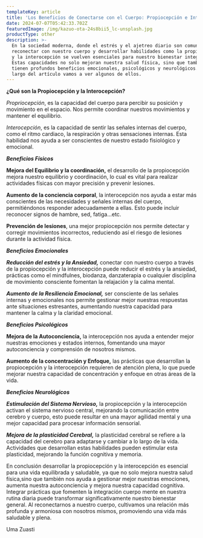 ```yaml
---
templateKey: article
title: 'Los Beneficios de Conectarse con el Cuerpo: Propiocepción e Interocepción.'
date: 2024-07-07T05:42:33.702Z
featuredImage: /img/kazuo-ota-24s8bii5_lc-unsplash.jpg
productType: other
description: >-
  En la sociedad moderna, donde el estrés y el ajetreo diario son comunes,
  reconectar con nuestro cuerpo y desarrollar habilidades como la propiocepción
  y la interocepción se vuelven esenciales para nuestro bienestar integral.
  Estas capacidades no solo mejoran nuestra salud física, sino que también
  tienen profundos beneficios emocionales, psicológicos y neurológicos. A lo
  largo del artículo vamos a ver algunos de ellos.
---
```

**¿Qué son la Propiocepción y la Interocepción?**

_Propriocepción_, es la capacidad del cuerpo para percibir su posición y movimiento en el espacio. Nos permite coordinar nuestros movimientos y mantener el equilibrio.

_Interocepción_, es la capacidad de sentir las señales internas del cuerpo, como el ritmo cardiaco, la respiración y otras sensaciones internas. Esta habilidad nos ayuda a ser conscientes de nuestro estado fisiológico y emocional.

_**Beneficios Físicos**_

**Mejora del Equilibrio y la coordinación,** el desarrollo de la propiocepción mejora nuestro equilibrio y coordinación, lo cual es vital para realizar actividades físicas con mayor precisión y prevenir lesiones.

**Aumento de la conciencia corporal**, la interocepción nos ayuda a estar más conscientes de las necesidades y señales internas del cuerpo, permitiéndonos responder adecuadamente a ellas. Esto puede incluir reconocer signos de hambre, sed, fatiga...etc.

**Prevención de lesiones**, una mejor propiocepción nos permite detectar y corregir movimientos incorrectos, reduciendo así el riesgo de lesiones durante la actividad física.

_**Beneficios Emocionales**_

_**Reducción del estrés y la Ansiedad,**_ conectar con nuestro cuerpo a través de la propiocepción y la interocepción puede reducir el estrés y la ansiedad, prácticas como el mindfulnes, biodanza, danzaterapia o cualquier disciplina de movimiento consciente fomentan la relajación y la calma mental.

_**Aumento de la Resiliencia Emocional,**_ ser consciente de las señales internas y emocionales nos permite gestionar mejor nuestras respuestas ante situaciones estresantes, aumentando nuestra capacidad para mantener la calma y la claridad emocional.

_**Beneficios Psicológicos**_

**Mejora de la Autoconciencia,** la interocepción nos ayuda a entender mejor nuestras emociones y estados internos, fomentando una mayor autoconciencia y comprensión de nosotros mismos.

**Aumento de la concentración y Enfoque,** las prácticas que desarrollan la propiocepción y la interocepción requieren de atención plena, lo que puede mejorar nuestra capacidad de concentración y enfoque en otras áreas de la vida.

_**Beneficios Neurológicos**_

_**Estimulación del Sistema Nervioso,**_ la propiocepción y la interocepción activan el sistema nervioso central, mejorando la comunicación entre cerebro y cuerpo, esto puede resultar en una mayor agilidad mental y una mejor capacidad para procesar información sensorial.

_**Mejora de la plasticidad Cerebral,**_ la plasticidad cerebral se refiere a la capacidad del cerebro para adaptarse y cambiar a lo largo de la vida. Actividades que desarrollan estas habilidades pueden estimular esta plasticidad, mejorando la función cognitiva y memoria.

En conclusión desarrollar la propiocepción y la interocepción es esencial para una vida equilibrada y saludable, ya que no solo mejora nuestra salud física,sino que también nos ayuda a gestionar mejor nuestras emociones, aumenta nuestra autoconciencia y mejora nuestra capacidad cognitiva. Integrar prácticas que fomenten la integración cuerpo mente en nuestra rutina diaria puede transformar significativamente nuestro bienestar general. Al reconectarnos a nuestro cuerpo, cultivamos una relación más profunda y armoniosa con nosotros mismos, promoviendo una vida más saludable y plena.

Uma Zuasti
